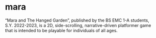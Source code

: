 # mara
“Mara and The Hanged Garden”, published by the BS EMC 1-A students, S.Y. 2022-2023, is a 2D, side-scrolling, narrative-driven platformer game that is intended to be playable for individuals of all ages.
